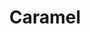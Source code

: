 ---
layout: recette-v2
categories: [recettes]
hidden: true
lang: fr
sitemap: true
title: Caramel
type: condiment
---